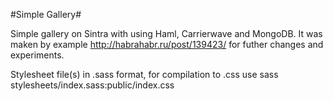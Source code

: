 #Simple Gallery#

Simple gallery on Sintra with using Haml, Carrierwave and MongoDB. It was maken by example http://habrahabr.ru/post/139423/ for futher changes and experiments.

Stylesheet file(s) in .sass format, for compilation to .css use
    sass stylesheets/index.sass:public/index.css
